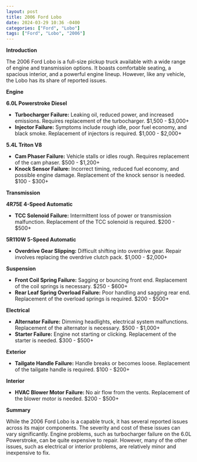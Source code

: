 ```yaml
---
layout: post
title: 2006 Ford Lobo
date: 2024-03-29 10:36 -0400
categories: ["Ford", "Lobo"]
tags: ["Ford", "Lobo", "2006"]
---
```

**Introduction**

The 2006 Ford Lobo is a full-size pickup truck available with a wide range of engine and transmission options. It boasts comfortable seating, a spacious interior, and a powerful engine lineup. However, like any vehicle, the Lobo has its share of reported issues.

**Engine**

**6.0L Powerstroke Diesel**

* **Turbocharger Failure:** Leaking oil, reduced power, and increased emissions. Requires replacement of the turbocharger. $1,500 - $3,000+
* **Injector Failure:** Symptoms include rough idle, poor fuel economy, and black smoke. Replacement of injectors is required. $1,000 - $2,000+

**5.4L Triton V8**

* **Cam Phaser Failure:** Vehicle stalls or idles rough. Requires replacement of the cam phaser. $500 - $1,200+
* **Knock Sensor Failure:** Incorrect timing, reduced fuel economy, and possible engine damage. Replacement of the knock sensor is needed. $100 - $300+

**Transmission**

**4R75E 4-Speed Automatic**

* **TCC Solenoid Failure:** Intermittent loss of power or transmission malfunction. Replacement of the TCC solenoid is required. $200 - $500+

**5R110W 5-Speed Automatic**

* **Overdrive Gear Slipping:** Difficult shifting into overdrive gear. Repair involves replacing the overdrive clutch pack. $1,000 - $2,000+

**Suspension**

* **Front Coil Spring Failure:** Sagging or bouncing front end. Replacement of the coil springs is necessary. $250 - $600+
* **Rear Leaf Spring Overload Failure:** Poor handling and sagging rear end. Replacement of the overload springs is required. $200 - $500+

**Electrical**

* **Alternator Failure:** Dimming headlights, electrical system malfunctions. Replacement of the alternator is necessary. $500 - $1,000+
* **Starter Failure:** Engine not starting or clicking. Replacement of the starter is needed. $300 - $500+

**Exterior**

* **Tailgate Handle Failure:** Handle breaks or becomes loose. Replacement of the tailgate handle is required. $100 - $200+

**Interior**

* **HVAC Blower Motor Failure:** No air flow from the vents. Replacement of the blower motor is needed. $200 - $500+

**Summary**

While the 2006 Ford Lobo is a capable truck, it has several reported issues across its major components. The severity and cost of these issues can vary significantly. Engine problems, such as turbocharger failure on the 6.0L Powerstroke, can be quite expensive to repair. However, many of the other issues, such as electrical or interior problems, are relatively minor and inexpensive to fix.
